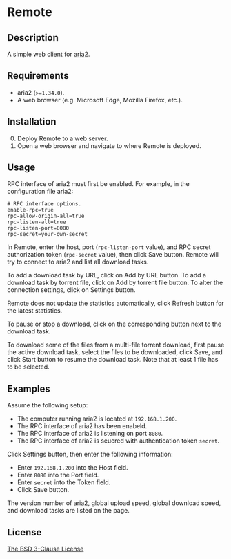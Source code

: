 # Remote #

## Description ##

A simple web client for [aria2](http://aria2.sourceforge.net/).

## Requirements ##

* aria2 (`>=1.34.0`).
* A web browser (e.g. Microsoft Edge, Mozilla Firefox, etc.).

## Installation ##

0. Deploy Remote to a web server.
1. Open a web browser and navigate to where Remote is deployed.

## Usage ##

RPC interface of aria2 must first be enabled. For example, in the configuration file aria2:

```
# RPC interface options.
enable-rpc=true
rpc-allow-origin-all=true
rpc-listen-all=true
rpc-listen-port=8080
rpc-secret=your-own-secret
```

In Remote, enter the host, port (`rpc-listen-port` value), and RPC secret authorization token (`rpc-secret` value), then click Save button. Remote will try to connect to aria2 and list all download tasks.

To add a download task by URL, click on Add by URL button. To add a download task by torrent file, click on Add by torrent file button. To alter the connection settings, click on Settings button.

Remote does not update the statistics automatically, click Refresh button for the latest statistics.

To pause or stop a download, click on the corresponding button next to the download task.

To download some of the files from a multi-file torrent download, first pause the active download task, select the files to be downloaded, click Save, and click Start button to resume the download task. Note that at least 1 file has to be selected.

## Examples ##

Assume the following setup:

* The computer running aria2 is located at `192.168.1.200`.
* The RPC interface of aria2 has been enabeld.
* The RPC interface of aria2 is listening on port `8080`.
* The RPC interface of aria2 is seucred with authentication token `secret`.

Click Settings button, then enter the following information:

* Enter `192.168.1.200` into the Host field.
* Enter `8080` into the Port field.
* Enter `secret` into the Token field.
* Click Save button.

The version number of aria2, global upload speed, global download speed, and download tasks are listed on the page.

## License ##

[The BSD 3-Clause License](http://opensource.org/licenses/BSD-3-Clause)
